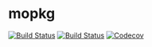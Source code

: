 # mopkg

[![Build Status](https://travis-ci.com/justyniaczek/mopkg.jl.svg?branch=master)](https://travis-ci.com/justyniaczek/mopkg.jl)
[![Build Status](https://ci.appveyor.com/api/projects/status/github/justyniaczek/mopkg.jl?svg=true)](https://ci.appveyor.com/project/justyniaczek/mopkg-jl)
[![Codecov](https://codecov.io/gh/justyniaczek/mopkg.jl/branch/master/graph/badge.svg)](https://codecov.io/gh/justyniaczek/mopkg.jl)
